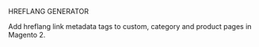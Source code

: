 HREFLANG GENERATOR

Add hreflang link metadata tags to custom, category and product pages in Magento 2.

